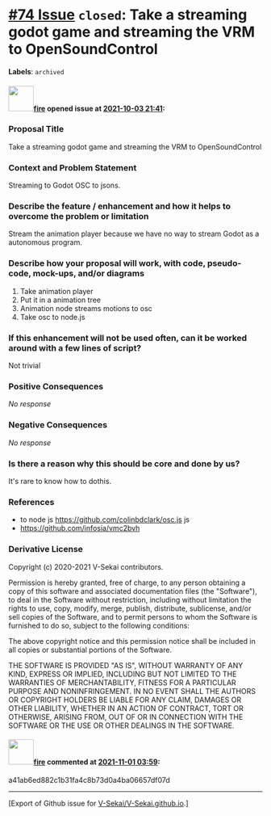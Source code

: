 # [\#74 Issue](https://github.com/V-Sekai/V-Sekai.github.io/issues/74) `closed`: Take a streaming godot game and streaming the VRM to OpenSoundControl
**Labels**: `archived`


#### <img src="https://avatars.githubusercontent.com/u/32321?u=c2e06a3d2b49a467aa907e54aa259516440267cc&v=4" width="50">[fire](https://github.com/fire) opened issue at [2021-10-03 21:41](https://github.com/V-Sekai/V-Sekai.github.io/issues/74):

### Proposal Title

Take a streaming godot game and streaming the VRM to OpenSoundControl

### Context and Problem Statement

Streaming to Godot OSC to jsons.

### Describe the feature / enhancement and how it helps to overcome the problem or limitation

Stream the animation player because we have no way to stream Godot as a autonomous program.

### Describe how your proposal will work, with code, pseudo-code, mock-ups, and/or diagrams

1. Take animation player
2. Put it in a animation tree
3. Animation node streams motions to osc
3. Take osc to node.js

### If this enhancement will not be used often, can it be worked around with a few lines of script?

Not trivial

### Positive Consequences

_No response_

### Negative Consequences

_No response_

### Is there a reason why this should be core and done by us?

It's rare to know how to dothis.

### References

- to node js https://github.com/colinbdclark/osc.js js
- https://github.com/infosia/vmc2bvh

### Derivative License

Copyright (c) 2020-2021 V-Sekai contributors.

Permission is hereby granted, free of charge, to any person obtaining a copy
of this software and associated documentation files (the "Software"), to deal
in the Software without restriction, including without limitation the rights
to use, copy, modify, merge, publish, distribute, sublicense, and/or sell
copies of the Software, and to permit persons to whom the Software is
furnished to do so, subject to the following conditions:

The above copyright notice and this permission notice shall be included in all
copies or substantial portions of the Software.

THE SOFTWARE IS PROVIDED "AS IS", WITHOUT WARRANTY OF ANY KIND, EXPRESS OR
IMPLIED, INCLUDING BUT NOT LIMITED TO THE WARRANTIES OF MERCHANTABILITY,
FITNESS FOR A PARTICULAR PURPOSE AND NONINFRINGEMENT. IN NO EVENT SHALL THE
AUTHORS OR COPYRIGHT HOLDERS BE LIABLE FOR ANY CLAIM, DAMAGES OR OTHER
LIABILITY, WHETHER IN AN ACTION OF CONTRACT, TORT OR OTHERWISE, ARISING FROM,
OUT OF OR IN CONNECTION WITH THE SOFTWARE OR THE USE OR OTHER DEALINGS IN THE
SOFTWARE.


#### <img src="https://avatars.githubusercontent.com/u/32321?u=c2e06a3d2b49a467aa907e54aa259516440267cc&v=4" width="50">[fire](https://github.com/fire) commented at [2021-11-01 03:59](https://github.com/V-Sekai/V-Sekai.github.io/issues/74#issuecomment-955906095):

a41ab6ed882c1b31fa4c8b73d0a4ba06657df07d


-------------------------------------------------------------------------------



[Export of Github issue for [V-Sekai/V-Sekai.github.io](https://github.com/V-Sekai/V-Sekai.github.io).]
